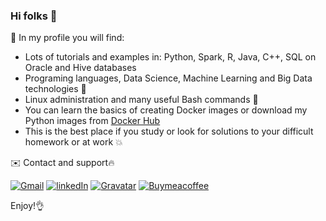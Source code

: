 ### Hi folks 👋

🔭 In my profile you will find:

- Lots of tutorials and examples in: Python, Spark, R, Java, C++, SQL on Oracle and Hive databases
- Programing languages, Data Science, Machine Learning and Big Data technologies 🌱
- Linux administration and many useful Bash commands 💪
- You can learn the basics of creating Docker images or download my Python images from [Docker Hub](https://hub.docker.com/u/kriss024)
- This is the best place if you study or look for solutions to your difficult homework or at work 💥

✉️ Contact and support🔥

[![Gmail](https://img.shields.io/badge/Gmail-EA4335?logo=gmail&logoColor=fff&style=for-the-badge)](mailto:krzysztof.bruszewski@gmail.com)
[![linkedIn](https://img.shields.io/badge/LinkedIn-0077B5?style=for-the-badge&logo=linkedin&logoColor=white)](https://www.linkedin.com/in/krzysztof-bruszewski-52457630)
[![Gravatar](https://img.shields.io/badge/Gravatar-1E8CBE?logo=gravatar&logoColor=fff&style=for-the-badge)](https://gravatar.com/kriss024)
[![Buymeacoffee](https://img.shields.io/badge/Buy%20Me%20A%20Coffee-FD0?logo=buymeacoffee&logoColor=000&style=for-the-badge)](https://buymeacoffee.com/krzysztofbh)

Enjoy!👌


<!--
**kriss024/kriss024** is a ✨ _special_ ✨ repository because its `README.md` (this file) appears on your GitHub profile.

Here are some ideas to get you started:

- 🔭 I’m currently working on ...
- 🌱 I’m currently learning ...
- 👯 I’m looking to collaborate on ...
- 🤔 I’m looking for help with ...
- 💬 Ask me about ...
- 📫 How to reach me: ...
- 😄 Pronouns: ...
- ⚡ Fun fact: ...
-->
